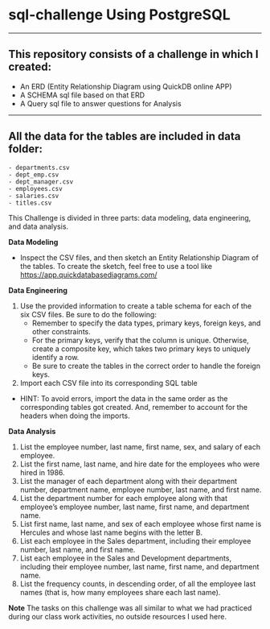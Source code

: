 # sql-challenge Using PostgreSQL
--------------------------------------------------------------------------------------------------------------------
This repository consists of a challenge in which I created:
--------------------------------------------------------------------------------------------------------------------

 - An ERD (Entity Relationship Diagram using QuickDB online APP) <br/>
 - A SCHEMA sql file based on that ERD <br/>
 - A Query sql file to answer questions for Analysis <br/>
--------------------------------------------------------------------------------------------------------------------
All the data for the tables are included in data folder:
-------------------------------------------------------------------------------------------------------------------
    - departments.csv
    - dept_emp.csv
    - dept_manager.csv
    - employees.csv
    - salaries.csv
    - titles.csv


This Challenge is divided in three parts: data modeling, data engineering, and data analysis.

**Data Modeling**
  - Inspect the CSV files, and then sketch an Entity Relationship Diagram of the tables. To create the sketch, feel free to use a tool like https://app.quickdatabasediagrams.com/

**Data Engineering**
1. Use the provided information to create a table schema for each of the six CSV files. Be sure to do the following:
   - Remember to specify the data types, primary keys, foreign keys, and other constraints.
   - For the primary keys, verify that the column is unique. Otherwise, create a composite key, which takes two primary keys to uniquely identify a row.
   - Be sure to create the tables in the correct order to handle the foreign keys.
2. Import each CSV file into its corresponding SQL table

- HINT: To avoid errors, import the data in the same order as the corresponding tables got created. And, remember to account for the headers when doing the imports.

**Data Analysis**
1. List the employee number, last name, first name, sex, and salary of each employee.
2. List the first name, last name, and hire date for the employees who were hired in 1986.
3. List the manager of each department along with their department number, department name, employee number, last name, and first name.
4. List the department number for each employee along with that employee’s employee number, last name, first name, and department name.
5. List first name, last name, and sex of each employee whose first name is Hercules and whose last name begins with the letter B.
6. List each employee in the Sales department, including their employee number, last name, and first name.
7. List each employee in the Sales and Development departments, including their employee number, last name, first name, and department name.
8. List the frequency counts, in descending order, of all the employee last names (that is, how many employees share each last name).

**Note** 
The tasks on this challenge was all similar to what we had practiced during our class work activities, no outside resources I used here.